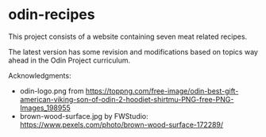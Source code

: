 # odin-recipes

This project consists of a website containing seven meat related recipes.

The latest version has some revision and modifications based on topics way ahead in the Odin Project curriculum.

Acknowledgments:

- odin-logo.png from https://toppng.com/free-image/odin-best-gift-american-viking-son-of-odin-2-hoodiet-shirtmu-PNG-free-PNG-Images_198955
- brown-wood-surface.jpg by FWStudio: https://www.pexels.com/photo/brown-wood-surface-172289/